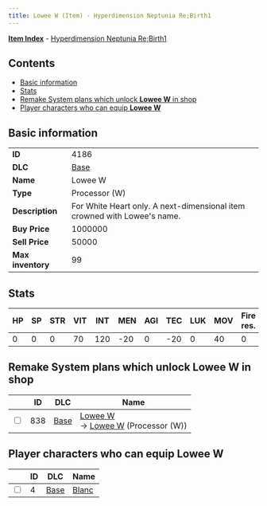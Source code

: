 ```yaml
---
title: Lowee W (Item) - Hyperdimension Neptunia Re;Birth1
---
```


[**Item Index**](/neptunia/rb1/item/index.html) - [Hyperdimension Neptunia Re;Birth1](/neptunia/rb1)

## Contents

- [Basic information](#basic-information)
- [Stats](#stats)
- [Remake System plans which unlock **Lowee W** in shop](#remake-system-plans-which-unlock-lowee-w-in-shop)
- [Player characters who can equip **Lowee W**](#player-characters-who-can-equip-lowee-w)

## Basic information

|   |   |
| -- | -- |
| **ID** | 4186 |
| **DLC** | [Base](/neptunia/rb1/dlc/1-base.html) |
| **Name** | Lowee W |
| **Type** | Processor (W) |
| **Description** | For White Heart only. A next-dimensional item crowned with Lowee's name. |
| **Buy Price** | 1000000 |
| **Sell Price** | 50000 |
| **Max inventory** | 99 |


## Stats

| HP | SP | STR | VIT | INT | MEN | AGI | TEC | LUK | MOV | Fire res. | Ice res. | Wind res. | Lightning res. |
| -- | -- | --- | --- | --- | --- | --- | --- | --- | --- | --------- | -------- | --------- | -------------- |
| 0 | 0 | 0 | 70 | 120 | -20 | 0 | -20 | 0 | 40 | 0 | 5 | 0 | 0 |


## Remake System plans which unlock **Lowee W** in shop

|    | ID | DLC | Name |
| -- | -- | --- | ---- |
| <input type="checkbox" id="rb1-remake-1-838" class="trackbox" /> | 838 | [Base](/neptunia/rb1/dlc/1-base.html) | [Lowee W](/neptunia/rb1/remake/1-838-lowee-w.html)<br /> → [Lowee W](/neptunia/rb1/item/1-4186-lowee-w.html) (Processor (W)) |


## Player characters who can equip **Lowee W**

|    | ID | DLC | Name |
| -- | -- | --- | ---- |
| <input type="checkbox" id="rb1-player-1-4" class="trackbox" /> | 4 | [Base](/neptunia/rb1/dlc/1-base.html) | [Blanc](/neptunia/rb1/player/1-4-blanc.html) |
